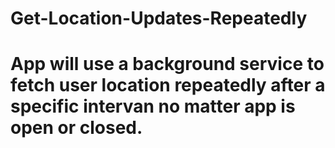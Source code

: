 # Get-Location-Updates-Repeatedly
# App will use a background service to fetch user location repeatedly after a specific intervan no matter app is open or closed.
